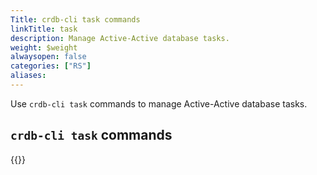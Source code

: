 ```yaml
---
Title: crdb-cli task commands
linkTitle: task
description: Manage Active-Active database tasks.
weight: $weight
alwaysopen: false
categories: ["RS"]
aliases:
---
```


Use `crdb-cli task` commands to manage Active-Active database tasks.

## `crdb-cli task` commands

{{<table-children columnNames="Command,Description" columnSources="LinkTitle,Description" enableLinks="LinkTitle">}}
